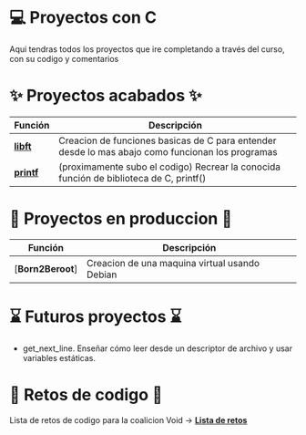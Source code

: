 # 💻 Proyectos con C
  Aqui tendras todos los proyectos que ire completando a través del curso, con su codigo y comentarios

# ✨ Proyectos acabados ✨
|  Función | Descripción |
| -------- | ----------- |
|[**libft**](./libft) | Creacion de funciones basicas de C para entender desde lo mas abajo como funcionan los programas|
|[**printf**](./) | (proximamente subo el codigo) Recrear la conocida función de biblioteca de C, printf()|

# 📐 Proyectos en produccion 📐
|  Función | Descripción |
| -------- | ----------- |
|[**Born2Beroot**]| Creacion de una maquina virtual usando Debian|

# ⌛ Futuros proyectos ⌛
  - get_next_line. Enseñar cómo leer desde un descriptor de archivo y usar variables estáticas.

# 💜 Retos de codigo 💜
  Lista de retos de codigo para la coalicion Void -> [**Lista de retos**](./ZZ_EjerciciosExtras)